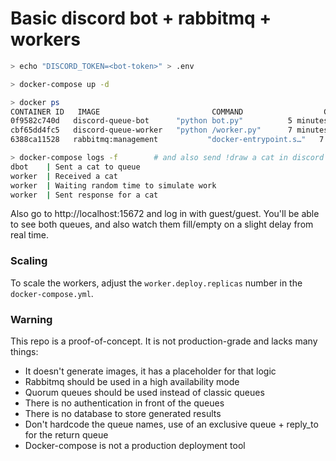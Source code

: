 # Basic discord bot + rabbitmq + workers

```bash
> echo "DISCORD_TOKEN=<bot-token>" > .env

> docker-compose up -d

> docker ps
CONTAINER ID   IMAGE                         COMMAND                  CREATED         STATUS                   PORTS                                                                                                                                                 NAMES
0f9582c740d   discord-queue-bot      "python bot.py"          5 minutes ago   Up 5 minutes                                                                                                                                                                   dbot
cbf65dd4fc5   discord-queue-worker   "python /worker.py"      7 minutes ago   Up 7 minutes                                                                                                                                                                   worker
6388ca11528   rabbitmq:management           "docker-entrypoint.s…"   7 minutes ago   Up 7 minutes (healthy)   4369/tcp, 5671/tcp, 0.0.0.0:5672->5672/tcp, :::5672->5672/tcp, 15671/tcp, 15691-15692/tcp, 25672/tcp, 0.0.0.0:15672->15672/tcp, :::15672->15672/tcp   rmq

> docker-compose logs -f        # and also send !draw a cat in discord
dbot    | Sent a cat to queue
worker  | Received a cat
worker  | Waiting random time to simulate work
worker  | Sent response for a cat

```

Also go to http://localhost:15672 and log in with guest/guest. You'll be able to see both queues, and also watch them fill/empty on a slight delay from real time.

### Scaling

To scale the workers, adjust the `worker.deploy.replicas` number in the `docker-compose.yml`.


### Warning

This repo is a proof-of-concept. It is not production-grade and lacks many things:

- It doesn't generate images, it has a placeholder for that logic
- Rabbitmq should be used in a high availability mode
- Quorum queues should be used instead of classic queues
- There is no authentication in front of the queues
- There is no database to store generated results
- Don't hardcode the queue names, use of an exclusive queue + reply_to for the return queue
- Docker-compose is not a production deployment tool

